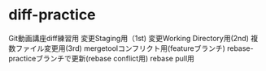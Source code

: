 # diff-practice
Git動画講座diff練習用
変更Staging用（1st)
変更Working Directory用(2nd)
複数ファイル変更用(3rd)
mergetoolコンフリクト用(featureブランチ)
rebase-practiceブランチで更新(rebase conflict用)
rebase pull用
